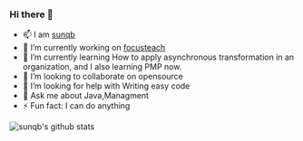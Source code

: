 ### Hi there 👋

<!--
**sunqb/sunqb** is a ✨ _special_ ✨ repository because its `README.md` (this file) appears on your GitHub profile.
-->
- 📫 I am [sunqb](http://www.sunqb.com)
- 🔭 I’m currently working on [focusteach](http://www.focusteach.com/)
- 🌱 I’m currently learning How to apply asynchronous transformation in an organization, and I also learning PMP now.
- 👯 I’m looking to collaborate on opensource
- 🤔 I’m looking for help with Writing easy code
- 💬 Ask me about Java,Managment
- ⚡ Fun fact: I can do anything

![sunqb's github stats](https://github-readme-stats.vercel.app/api?username=sunqb&show_icons=true&theme=radical)
